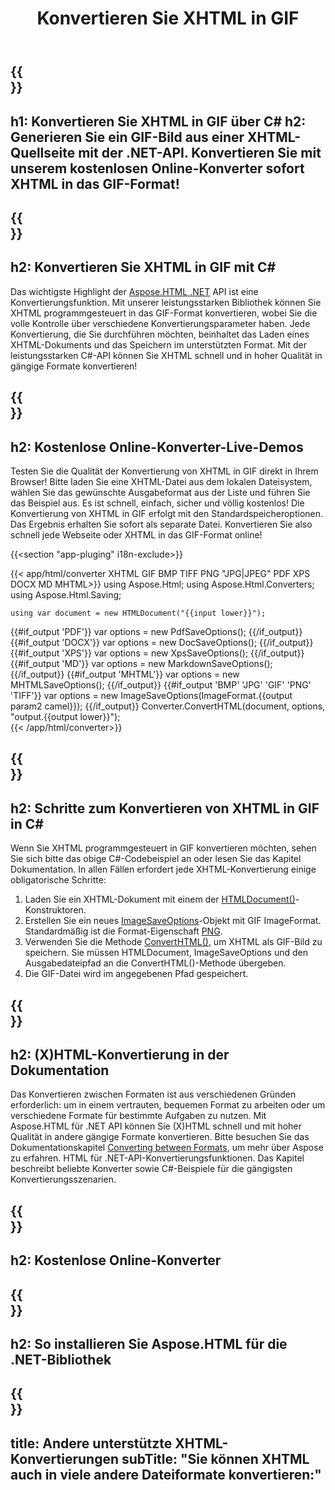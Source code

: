 ﻿---
translation: true
template: /templates/_template-conversion-child.md
title: Konvertieren Sie XHTML in GIF
description: Konvertieren Sie XHTML in C# in GIF. Speichern Sie XHTML als GIF-Datei. Probieren Sie kostenlos online XHTML to GIF Converter aus!
url: /net/conversion/xhtml-to-gif/
family: html
platformtag: net
feature: conversion
informat: XHTML
outformat: GIF
otherformats: PDF DOCX XPS JPEG PNG TIFF BMP HTML MHTML MD
howto: howtoXhtml
---

{{<section banner>}}
---
h1: Konvertieren Sie XHTML in GIF über C#
h2: Generieren Sie ein GIF-Bild aus einer XHTML-Quellseite mit der .NET-API. Konvertieren Sie mit unserem kostenlosen Online-Konverter sofort XHTML in das GIF-Format!
---

{{<section overview>}}
---
h2: Konvertieren Sie XHTML in GIF mit C#
---

Das wichtigste Highlight der [Aspose.HTML .NET](https://products.aspose.com/html/net/) API ist eine Konvertierungsfunktion. Mit unserer leistungsstarken Bibliothek können Sie XHTML programmgesteuert in das GIF-Format konvertieren, wobei Sie die volle Kontrolle über verschiedene Konvertierungsparameter haben. Jede Konvertierung, die Sie durchführen möchten, beinhaltet das Laden eines XHTML-Dokuments und das Speichern im unterstützten Format. Mit der leistungsstarken C#-API können Sie XHTML schnell und in hoher Qualität in gängige Formate konvertieren!

{{<section demos>}}
---
h2: Kostenlose Online-Konverter-Live-Demos
---

Testen Sie die Qualität der Konvertierung von XHTML in GIF direkt in Ihrem Browser! Bitte laden Sie eine XHTML-Datei aus dem lokalen Dateisystem, wählen Sie das gewünschte Ausgabeformat aus der Liste und führen Sie das Beispiel aus. Es ist schnell, einfach, sicher und völlig kostenlos! Die Konvertierung von XHTML in GIF erfolgt mit den Standardspeicheroptionen. Das Ergebnis erhalten Sie sofort als separate Datei. Konvertieren Sie also schnell jede Webseite oder XHTML in das GIF-Format online!

{{<section "app-pluging" i18n-exclude>}}

{{< app/html/converter XHTML  GIF BMP TIFF PNG "JPG|JPEG" PDF XPS DOCX MD MHTML>}}
using Aspose.Html;
using Aspose.Html.Converters;
using Aspose.Html.Saving;

    using var document = new HTMLDocument("{{input lower}}");
{{#if_output 'PDF'}}
    var options = new PdfSaveOptions();
{{/if_output}}
{{#if_output 'DOCX'}}
    var options = new DocSaveOptions();
{{/if_output}}
{{#if_output 'XPS'}}
    var options = new XpsSaveOptions();
{{/if_output}}
{{#if_output 'MD'}}
    var options = new MarkdownSaveOptions();
{{/if_output}}
{{#if_output 'MHTML'}}
    var options = new MHTMLSaveOptions();
{{/if_output}}
{{#if_output 'BMP' 'JPG' 'GIF' 'PNG' 'TIFF'}}
    var options = new ImageSaveOptions(ImageFormat.{{output param2 camel}});
{{/if_output}}
    Converter.ConvertHTML(document, options, "output.{{output lower}}");   
{{< /app/html/converter>}} 


{{<section steps>}}
---
h2: Schritte zum Konvertieren von XHTML in GIF in C#
---

Wenn Sie XHTML programmgesteuert in GIF konvertieren möchten, sehen Sie sich bitte das obige C#-Codebeispiel an oder lesen Sie das Kapitel Dokumentation. In allen Fällen erfordert jede XHTML-Konvertierung einige obligatorische Schritte:
1. Laden Sie ein XHTML-Dokument mit einem der [HTMLDocument()](https://reference.aspose.com/html/net/aspose.html/htmldocument/)-Konstruktoren.
1. Erstellen Sie ein neues [ImageSaveOptions](https://reference.aspose.com/html/net/aspose.html.saving/imagesaveoptions/)-Objekt mit GIF ImageFormat. Standardmäßig ist die Format-Eigenschaft [PNG](https://reference.aspose.com/html/net/aspose.html.rendering.image/imageformat/).
1. Verwenden Sie die Methode [ConvertHTML()](https://reference.aspose.com/html/net/aspose.html.converters/converter/converthtml/), um XHTML als GIF-Bild zu speichern. Sie müssen HTMLDocument, ImageSaveOptions und den Ausgabedateipfad an die ConvertHTML()-Methode übergeben.
1. Die GIF-Datei wird im angegebenen Pfad gespeichert.

{{<section documentation>}}
---
h2: (X)HTML-Konvertierung in der Dokumentation
---

Das Konvertieren zwischen Formaten ist aus verschiedenen Gründen erforderlich: um in einem vertrauten, bequemen Format zu arbeiten oder um verschiedene Formate für bestimmte Aufgaben zu nutzen. Mit Aspose.HTML für .NET API können Sie (X)HTML schnell und mit hoher Qualität in andere gängige Formate konvertieren. Bitte besuchen Sie das Dokumentationskapitel <a href="https://docs.aspose.com/html/net/converting-between-formats/" target="_blank">Converting between Formats</a>, um mehr über Aspose zu erfahren. HTML für .NET-API-Konvertierungsfunktionen. Das Kapitel beschreibt beliebte Konverter sowie C#-Beispiele für die gängigsten Konvertierungsszenarien.

{{<section online-converters>}}
---
h2: Kostenlose Online-Konverter
---

{{<section get-started>}}
---
h2: So installieren Sie Aspose.HTML für die .NET-Bibliothek
---

{{<section other-conversions>}}
---
title: Andere unterstützte XHTML-Konvertierungen
subTitle: "Sie können XHTML auch in viele andere Dateiformate konvertieren:"
---